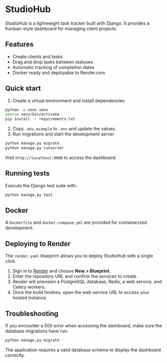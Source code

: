 # StudioHub

StudioHub is a lightweight task tracker built with Django. It provides a Kanban-style dashboard for managing client projects.

## Features
- Create clients and tasks
- Drag and drop tasks between statuses
- Automatic tracking of completion dates
- Docker ready and deployable to Render.com

## Quick start
1. Create a virtual environment and install dependencies

```bash
python -m venv venv
source venv/bin/activate
pip install -r requirements.txt
```

2. Copy `.env.example` to `.env` and update the values.
3. Run migrations and start the development server

```bash
python manage.py migrate
python manage.py runserver
```

Visit `http://localhost:8000` to access the dashboard.

## Running tests
Execute the Django test suite with:

```bash
python manage.py test
```

## Docker
A `Dockerfile` and `docker-compose.yml` are provided for containerized development.

## Deploying to Render

The `render.yaml` blueprint allows you to deploy StudioHub with a single click.

1. Sign in to [Render](https://render.com) and choose **New \> Blueprint**.
2. Enter the repository URL and confirm the services to create.
3. Render will provision a PostgreSQL database, Redis, a web service, and Celery workers.
4. Once the build finishes, open the web service URL to access your hosted instance.


## Troubleshooting
If you encounter a 500 error when accessing the dashboard, make sure the database migrations have run:

```bash
python manage.py migrate
```

The application requires a valid database schema to display the dashboard correctly.
